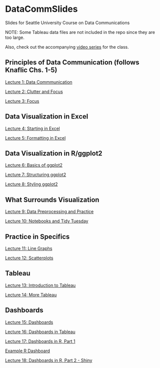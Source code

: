 # DataCommSlides
Slides for Seattle University Course on Data Communications

NOTE: Some Tableau data files are not included in the repo since they are too large.

Also, check out the accompanying [video series](https://nickchk.com/videos.html#dcomm) for the class.

## Principles of Data Communication (follows Knaflic Chs. 1-5)

[Lecture 1: Data Commmunication](https://nickch-k.github.io/DataCommSlides/Lecture_01_Data_Communication.html#/)

[Lecture 2: Clutter and Focus](https://nickch-k.github.io/DataCommSlides/Lecture_02_Clutter_and_Focus.html#/)

[Lecture 3: Focus](https://nickch-k.github.io/DataCommSlides/Lecture_03_Focus.html#/)

## Data Visualization in Excel

[Lecture 4: Starting in Excel](https://nickch-k.github.io/DataCommSlides/Lecture_04_Starting_in_Excel.html#/)

[Lecture 5: Formatting in Excel](https://nickch-k.github.io/DataCommSlides/Lecture_05_Formatting_in_Excel.html#/)

## Data Visualization in R/ggplot2

[Lecture 6: Basics of ggplot2](https://nickch-k.github.io/DataCommSlides/Lecture_06_Basics_of_ggplot2.html#/)

[Lecture 7: Structuring ggplot2](https://nickch-k.github.io/DataCommSlides/Lecture_07_Structuring_ggplot.html#/)

[Lecture 8: Styling ggplot2](https://nickch-k.github.io/DataCommSlides/Lecture_08_Styling_ggplot.html#/)

## What Surrounds Visualization

[Lecture 9: Data Preprocessing and Practice](https://nickch-k.github.io/DataCommSlides/Lecture_09_Preprocessing_and_Practice.html#/)

[Lecture 10: Notebooks and Tidy Tuesday](https://nickch-k.github.io/DataCommSlides/Lecture_10_Notebooks_and_Tidy_Tuesday.html#/)

## Practice in Specifics

[Lecture 11: Line Graphs](https://nickch-k.github.io/DataCommSlides/Lecture_11_Line_Graphs.html#/)

[Lecture 12: Scatterplots](https://nickch-k.github.io/DataCommSlides/Lecture_12_Scatterplots.html#/)

## Tableau

[Lecture 13: Introduction to Tableau](https://nickch-k.github.io/DataCommSlides/Lecture_13_Intro_to_Tableau.html#/)

[Lecture 14: More Tableau](https://nickch-k.github.io/DataCommSlides/Lecture_14_More_Tableau.html#/)

## Dashboards

[Lecture 15: Dashboards](https://nickch-k.github.io/DataCommSlides/Lecture_15_Dashboards.html#/)

[Lecture 16: Dashboards in Tableau](https://nickch-k.github.io/DataCommSlides/Lecture_16_Dashboards_in_Tableau.html#/)

[Lecture 17: Dashboards in R, Part 1](https://nickch-k.github.io/DataCommSlides/Lecture_17_Dashboards_in_R_Part_1.html#/)

[Example R Dashboard](https://nickch-k.github.io/DataCommSlides/Lecture_17_Example_Dashboard.html#/)

[Lecture 18: Dashboards in R, Part 2 - Shiny](https://nickch-k.github.io/DataCommSlides/Lecture_18_Dashboards_in_R_Part_2_Shiny.html#/)
